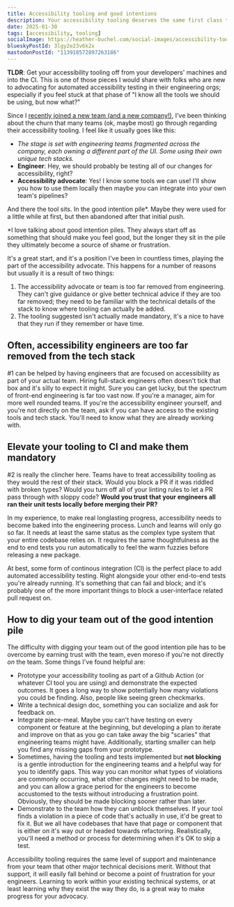 ```yaml
---
title: Accessibility tooling and good intentions
description: Your accessibility tooling deserves the same first class treatment as the rest of your stack.
date: 2025-01-30
tags: [accessibility, tooling]
socialImage: https://heather-buchel.com/social-images/accessibility-tooling.png
blueskyPostId: 3lgy2e23v6k2x
mastodonPostId: "113918572897263186"
---
```


<div class="aside">
<p><b>TLDR</b>: Get your accessibility tooling off from your developers' machines and into the CI. This is one of those pieces I would share with folks who are new to advocating for automated accessibility testing in their engineering orgs; especially if you feel stuck at that phase of "I know all the tools we should be using, but now what?"
</div>

Since I [recently joined a new team (and a new company!)](https://bsky.app/profile/heather-buchel.com/post/3ldgsskjmkc2y), I've been thinking about the churn that many teams (ok, maybe most) go through regarding their accessibility tooling. I feel like it usually goes like this:

- *The stage is set with engineering teams fragmented across the company, each owning a different part of the UI. Some using their own unique tech stacks.*
- **Engineer**: Hey, we should probably be testing all of our changes for accessibility, right?
- **Accessibility advocate**: Yes! I know some tools we can use! I'll show you how to use them locally then maybe you can integrate into your own team's pipelines?

And there the tool sits. In the good intention pile*. Maybe they were used for a little while at first, but then abandoned after that initial push.

<div class="aside">
*I love talking about good intention piles. They always start off as something that should make you feel good, but the longer they sit in the pile they ultimately become a source of shame or frustration.
</div>

It's a great start, and it's a position I've been in countless times, playing the part of the accessibility advocate. This happens for a number of reasons but usually it is a result of two things:

1) The accessibility advocate or team is too far removed from engineering. They can't give guidance or give better technical advice if they are too far removed; they need to be familiar with the technical details of the stack to know where tooling can actually be added.
2) The tooling suggested isn't actually made mandatory, it's a nice to have that they run if they remember or have time.

## Often, accessibility engineers are too far removed from the tech stack

#1 can be helped by having engineers that are focused on accessibility as part of your actual team. Hiring full-stack engineers often doesn't tick that box and it's silly to expect it might. Sure you can get lucky, but the spectrum of front-end engineering is far too vast now. If you're a manager, aim for more well rounded teams. If you're the accessibility engineer yourself, and you're not directly on the team, ask if you can have access to the existing tools and tech stack. You'll need to know what they are already working with.

## Elevate your tooling to CI and make them mandatory

#2 is really the clincher here. Teams have to treat accessibility tooling as they would the rest of their stack. Would you block a PR if it was riddled with broken types? Would you turn off all of your linting rules to let a PR pass through with sloppy code? **Would you trust that your engineers all ran their unit tests locally before merging their PR?**

In my experience, to make real longlasting progress, accessibility needs to become baked into the engineering process. Lunch and learns will only go so far. It needs at least the same status as the complex type system that your entire codebase relies on. It requires the same thoughtfulness as the end to end tests you run automatically to feel the warm fuzzies before releasing a new package.

At best, some form of continous integration (CI) is the perfect place to add automated accessibility testing. Right alongside your other end-to-end tests you're already running. It's something that can fail and block; and it's probably one of the more important things to block a user-interface related pull request on.

## How to dig your team out of the good intention pile

The difficulty with digging your team out of the good intention pile has to be overcome by earning trust with the team, even moreso if you're not directly _on_ the team. Some things I've found helpful are:

- Prototype your accessibility tooling as part of a Github Action (or whatever CI tool you are using) and demonstrate the expected outcomes. It goes a long way to show potentially how many violations you could be finding. Also, people like seeing green checkmarks.
- Write a technical design doc, something you can socialize and ask for feedback on.
- Integrate piece-meal. Maybe you can't have testing on every component or feature at the beginning, but developing a plan to iterate and improve on that as you go can take away the big "scaries" that engineering teams might have. Additionally, starting smaller can help you find any missing gaps from your prototype.
- Sometimes, having the tooling and tests implemented but **not blocking** is a gentle introduction for the engineering teams and a helpful way for you to identify gaps. This way you can monitor what types of violations are commonly occurring, what other changes might need to be made, and you can allow a grace period for the engineers to become accustomed to the tests without introducing a frustration point. Obviously, they should be made blocking sooner rather than later.
- Demonstrate to the team how they can unblock themselves. If your tool finds a violation in a piece of code that's actually in use, it'd be great to fix it. But we all have codebases that have that page or component that is either on it's way out or headed towards refactoring. Realistically, you'll need a method or process for determining when it's OK to skip a test.

Accessibility tooling requires the same level of support and maintenance from your team that other major technical decisions merit. Without that support, it will easily fall behind or become a point of frustration for your engineers. Learning to work within your existing technical systems, or at least learning why they exist the way they do, is a great way to make progress for your advocacy.
